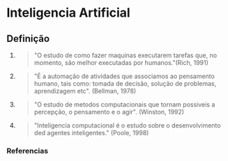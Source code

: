 # Inteligencia Artificial

## Definição
1. > "O estudo de como fazer maquinas executarem tarefas que, no momento, são melhor executadas por humanos."(Rich, 1991)

1. >"É a automação de atividades que associamos ao pensamento humano, tais como: tomada de decisão, solução de problemas, aprendizagem etc". (Bellman, 1978)

1. > "O estudo de metodos computacionais que tornam possiveis a percepção, o pensamento e o agir". (Winston, 1992)

1. >"Inteligencia computacional é o estudo sobre o desenvolvimento ded agentes inteligentes." (Poole, 1998)











### Referencias